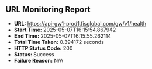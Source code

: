 ## URL Monitoring Report

- **URL:** https://api-gw1-prod1.fisglobal.com/gw/v1/health
- **Start Time:** 2025-05-07T16:15:54.867942
- **End Time:** 2025-05-07T16:15:55.262114
- **Total Time Taken:** 0.394172 seconds
- **HTTP Status Code:** 200
- **Status:** Success
- **Failure Reason:** N/A
